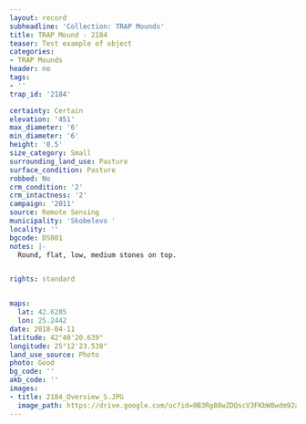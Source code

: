 ```yaml
---
layout: record
subheadline: 'Collection: TRAP Mounds'
title: TRAP Mound - 2184
teaser: Test example of object
categories:
- TRAP Mounds
header: no
tags:
- ''
trap_id: '2184'

certainty: Certain
elevation: '451'
max_diameter: '6'
min_diameter: '6'
height: '0.5'
size_category: Small
surrounding_land_use: Pasture
surface_condition: Pasture
robbed: No
crm_condition: '2'
crm_intactness: '2'
campaign: '2011'
source: Remote Sensing
municipality: 'Skobelevo '
locality: ''
bgcode: DS001
notes: |-
  Round, flat, low, medium stones on top.


rights: standard


maps:
  lat: 42.6285
  lon: 25.2442
date: 2018-04-11
latitude: 42°40'20.639"
longitude: 25°12'23.538"
land_use_source: Photo
photo: Good
bg_code: ''
akb_code: ''
images:
- title: 2184_Overview_S.JPG
  image_path: https://drive.google.com/uc?id=0B3Rg88wZDQscV3FKbW8wdm92aTg
---
```

